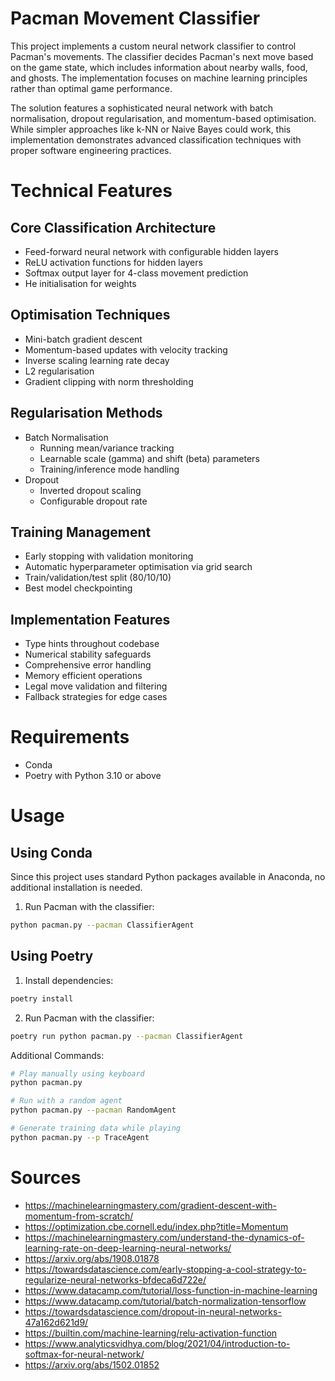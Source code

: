# Pacman Movement Classifier

This project implements a custom neural network classifier to control Pacman's movements. The classifier decides Pacman's next move based on the game state, which includes information about nearby walls, food, and ghosts. The implementation focuses on machine learning principles rather than optimal game performance.

The solution features a sophisticated neural network with batch normalisation, dropout regularisation, and momentum-based optimisation. While simpler approaches like k-NN or Naive Bayes could work, this implementation demonstrates advanced classification techniques with proper software engineering practices.

# Technical Features

## Core Classification Architecture
- Feed-forward neural network with configurable hidden layers
- ReLU activation functions for hidden layers
- Softmax output layer for 4-class movement prediction
- He initialisation for weights

## Optimisation Techniques
- Mini-batch gradient descent
- Momentum-based updates with velocity tracking
- Inverse scaling learning rate decay
- L2 regularisation
- Gradient clipping with norm thresholding

## Regularisation Methods
- Batch Normalisation
  - Running mean/variance tracking
  - Learnable scale (gamma) and shift (beta) parameters
  - Training/inference mode handling
- Dropout
  - Inverted dropout scaling
  - Configurable dropout rate

## Training Management
- Early stopping with validation monitoring
- Automatic hyperparameter optimisation via grid search
- Train/validation/test split (80/10/10)
- Best model checkpointing

## Implementation Features
- Type hints throughout codebase
- Numerical stability safeguards
- Comprehensive error handling
- Memory efficient operations
- Legal move validation and filtering
- Fallback strategies for edge cases

# Requirements
- Conda 
- Poetry with Python 3.10 or above

# Usage

## Using Conda
Since this project uses standard Python packages available in Anaconda, no additional installation is needed.

1. Run Pacman with the classifier:
```bash
python pacman.py --pacman ClassifierAgent
```

## Using Poetry
1. Install dependencies:
```bash
poetry install
```

2. Run Pacman with the classifier:
```bash
poetry run python pacman.py --pacman ClassifierAgent
```

Additional Commands:
```bash
# Play manually using keyboard
python pacman.py

# Run with a random agent
python pacman.py --pacman RandomAgent

# Generate training data while playing
python pacman.py --p TraceAgent
```

# Sources
- https://machinelearningmastery.com/gradient-descent-with-momentum-from-scratch/
- https://optimization.cbe.cornell.edu/index.php?title=Momentum
- https://machinelearningmastery.com/understand-the-dynamics-of-learning-rate-on-deep-learning-neural-networks/
- https://arxiv.org/abs/1908.01878
- https://towardsdatascience.com/early-stopping-a-cool-strategy-to-regularize-neural-networks-bfdeca6d722e/
- https://www.datacamp.com/tutorial/loss-function-in-machine-learning
- https://www.datacamp.com/tutorial/batch-normalization-tensorflow
- https://towardsdatascience.com/dropout-in-neural-networks-47a162d621d9/
- https://builtin.com/machine-learning/relu-activation-function
- https://www.analyticsvidhya.com/blog/2021/04/introduction-to-softmax-for-neural-network/
- https://arxiv.org/abs/1502.01852
